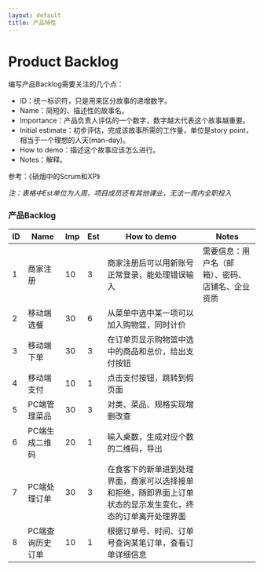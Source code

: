 ```yaml
---
layout: default
title: 产品特性
---
```


# Product Backlog

编写产品Backlog需要关注的几个点：

- ID：统一标识符，只是用来区分故事的递增数字。
- Name：简短的、描述性的故事名。
- Importance：产品负责人评估的一个数字，数字越大代表这个故事越重要。
- Initial estimate：初步评估，完成该故事所需的工作量，单位是story point，相当于一个理想的人天(man-day)。
- How to demo：描述这个故事应该怎么进行。
- Notes：解释。

参考：《硝烟中的Scrum和XP》

*注：表格中Est单位为人周，项目成员还有其他课业，无法一周内全职投入*

### 产品Backlog
| ID | Name | Imp | Est | How to demo | Notes |
| -- | ---- | --- | --- | ----------- | ----- |
| 1 | 商家注册 | 10 | 3 | 商家注册后可以用新账号正常登录，能处理错误输入 | 需要信息：用户名（邮箱）、密码、店铺名、企业资质 |
| 2 | 移动端选餐 | 30 | 6 | 从菜单中选中某一项可以加入购物篮，同时计价 |   |
| 3 | 移动端下单 | 30 | 3 | 在订单页显示购物篮中选中的商品和总价，给出支付按钮 |   |
| 4 | 移动端支付 | 10 | 1 | 点击支付按钮，跳转到假页面 |   |
| 5 | PC端管理菜品 | 30 | 3 | 对类、菜品、规格实现增删改查 |   |
| 6 | PC端生成二维码 | 20 | 1 | 输入桌数，生成对应个数的二维码，导出 |   |
| 7 | PC端处理订单 | 30 | 3 | 在食客下的新单进到处理界面，商家可以选择接单和拒绝，随即界面上订单状态的显示发生变化，终态的订单离开处理界面 |   |
| 8 | PC端查询历史订单 | 10 | 1 | 根据订单号、时间、订单号查询某笔订单，查看订单详细信息 |   | 
